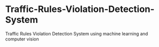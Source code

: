 # Traffic-Rules-Violation-Detection-System
Traffic Rules Violation Detection System using machine learning and computer vision
